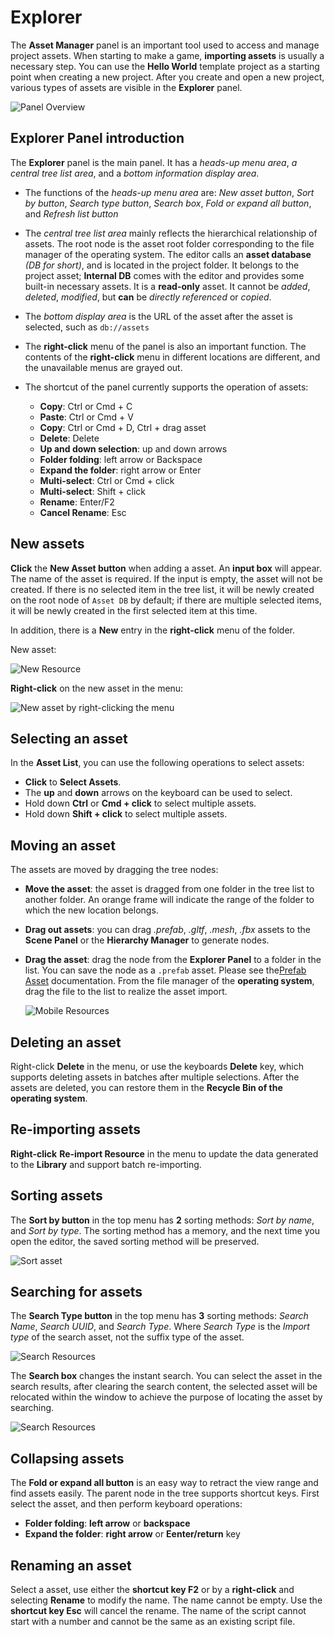 # Explorer

The **Asset Manager** panel is an important tool used to access and manage project assets. When starting to make a game, **importing assets** is usually a necessary step. You can use the __Hello World__ template project as a starting point when creating a new project. After you create and open a new project, various types of assets are visible in the **Explorer** panel.

  ![Panel Overview](img/thumb.gif)

## Explorer Panel introduction

The **Explorer** panel is the main panel. It has a *heads-up menu area*, *a central tree list area*, and a *bottom information display area*.

- The functions of the *heads-up menu area* are: *New asset button*, *Sort by button*, *Search type button*, *Search box*, *Fold or expand all button*, and *Refresh list button*
- The *central tree list area* mainly reflects the hierarchical relationship of assets. The root node is the asset root folder corresponding to the file manager of the operating system. The editor calls an __asset database__ *(DB for short)*, and is located in the project folder. It belongs to the project asset; __Internal DB__ comes with the editor and provides some built-in necessary assets. It is a **read-only** asset. It cannot be *added*, *deleted*, *modified*, but **can** be *directly referenced* or *copied*.
- The *bottom display area* is the URL of the asset after the asset is selected, such as `db://assets`
- The __right-click__ menu of the panel is also an important function. The contents of the __right-click__ menu in different locations are different, and the unavailable menus are grayed out.
- The shortcut of the panel currently supports the operation of assets:

    - **Copy**: Ctrl or Cmd + C
    - **Paste**: Ctrl or Cmd + V
    - **Copy**: Ctrl or Cmd + D, Ctrl + drag asset
    - **Delete**: Delete
    - **Up and down selection**: up and down arrows
    - **Folder folding**: left arrow or Backspace
    - **Expand the folder**: right arrow or Enter
    - **Multi-select**: Ctrl or Cmd + click
    - **Multi-select**: Shift + click
    - **Rename**: Enter/F2
    - **Cancel Rename**: Esc

## New assets

__Click__ the **New Asset button** when adding a asset. An **input box** will appear. The name of the asset is required. If the input is empty, the asset will not be created. If there is no selected item in the tree list, it will be newly created on the root node of `Asset DB` by default; if there are multiple selected items, it will be newly created in the first selected item at this time.

In addition, there is a **New** entry in the __right-click__ menu of the folder.

New asset:

  ![New Resource](img/create.png)

__Right-click__ on the new asset in the menu:

  ![New asset by right-clicking the menu](img/context-menu.png)


## Selecting an asset

In the __Asset List__, you can use the following operations to select assets:

- __Click__ to __Select Assets__.
- The __up__ and __down__ arrows on the keyboard can be used to select.
- Hold down __Ctrl__ or __Cmd + click__ to select multiple assets.
- Hold down __Shift + click__ to select multiple assets.

## Moving an asset

The assets are moved by dragging the tree nodes:

- **Move the asset**: the asset is dragged from one folder in the tree list to another folder. An orange frame will indicate the range of the folder to which the new location belongs.
- **Drag out assets**: you can drag *.prefab*, *.gltf*, *.mesh*, *.fbx* assets to the **Scene Panel** or the **Hierarchy Manager** to generate nodes.
- **Drag the asset**: drag the node from the **Explorer Panel** to a folder in the list. You can save the node as a `.prefab` asset. Please see the[Prefab Asset](../../asset/prefab.md) documentation. From the file manager of the **operating system**, drag the file to the list to realize the asset import.

  ![Mobile Resources](img/drag.png)

## Deleting an asset

Right-click **Delete** in the menu, or use the keyboards **Delete** key, which supports deleting assets in batches after multiple selections. After the assets are deleted, you can restore them in the **Recycle Bin of the operating system**.

## Re-importing assets

__Right-click__ **Re-import Resource** in the menu to update the data generated to the **Library** and support batch re-importing.

## Sorting assets

The **Sort by button** in the top menu has __2__ sorting methods: *Sort by name*, and *Sort by type*. The sorting method has a memory, and the next time you open the editor, the saved sorting method will be preserved.

  ![Sort asset](img/sort-type.png)

## Searching for assets

The **Search Type button** in the top menu has __3__ sorting methods: *Search Name*, *Search UUID*, and *Search Type*. Where *Search Type* is the *Import type* of the search asset, not the suffix type of the asset.

  ![Search Resources](img/search-type.png)

The **Search box** changes the instant search. You can select the asset in the search results, after clearing the search content, the selected asset will be relocated within the window to achieve the purpose of locating the asset by searching.

  ![Search Resources](img/search.png)

## Collapsing assets

The **Fold or expand all button**  is an easy way to retract the view range and find assets easily. The parent node in the tree supports shortcut keys. First select the asset, and then perform keyboard operations:

- __Folder folding__: __left arrow__ or __backspace__
- __Expand the folder__: __right arrow__ or __Eenter/return__ key

## Renaming an asset

Select a asset, use either the __shortcut key F2__ or by a __right-click__ and selecting **Rename** to modify the name. The name cannot be empty. Use the **shortcut key Esc** will cancel the rename. The name of the script cannot start with a number and cannot be the same as an existing script file.
